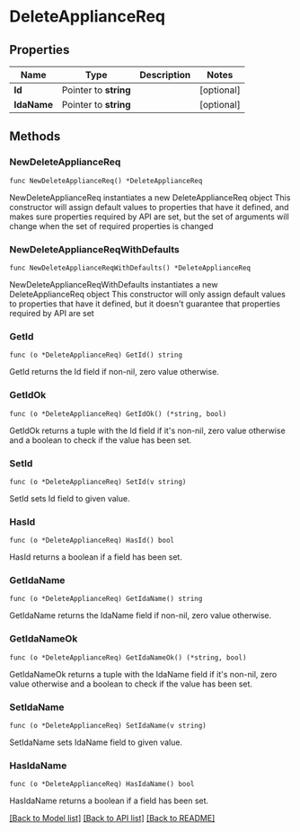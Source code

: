 # DeleteApplianceReq

## Properties

Name | Type | Description | Notes
------------ | ------------- | ------------- | -------------
**Id** | Pointer to **string** |  | [optional] 
**IdaName** | Pointer to **string** |  | [optional] 

## Methods

### NewDeleteApplianceReq

`func NewDeleteApplianceReq() *DeleteApplianceReq`

NewDeleteApplianceReq instantiates a new DeleteApplianceReq object
This constructor will assign default values to properties that have it defined,
and makes sure properties required by API are set, but the set of arguments
will change when the set of required properties is changed

### NewDeleteApplianceReqWithDefaults

`func NewDeleteApplianceReqWithDefaults() *DeleteApplianceReq`

NewDeleteApplianceReqWithDefaults instantiates a new DeleteApplianceReq object
This constructor will only assign default values to properties that have it defined,
but it doesn't guarantee that properties required by API are set

### GetId

`func (o *DeleteApplianceReq) GetId() string`

GetId returns the Id field if non-nil, zero value otherwise.

### GetIdOk

`func (o *DeleteApplianceReq) GetIdOk() (*string, bool)`

GetIdOk returns a tuple with the Id field if it's non-nil, zero value otherwise
and a boolean to check if the value has been set.

### SetId

`func (o *DeleteApplianceReq) SetId(v string)`

SetId sets Id field to given value.

### HasId

`func (o *DeleteApplianceReq) HasId() bool`

HasId returns a boolean if a field has been set.

### GetIdaName

`func (o *DeleteApplianceReq) GetIdaName() string`

GetIdaName returns the IdaName field if non-nil, zero value otherwise.

### GetIdaNameOk

`func (o *DeleteApplianceReq) GetIdaNameOk() (*string, bool)`

GetIdaNameOk returns a tuple with the IdaName field if it's non-nil, zero value otherwise
and a boolean to check if the value has been set.

### SetIdaName

`func (o *DeleteApplianceReq) SetIdaName(v string)`

SetIdaName sets IdaName field to given value.

### HasIdaName

`func (o *DeleteApplianceReq) HasIdaName() bool`

HasIdaName returns a boolean if a field has been set.


[[Back to Model list]](../README.md#documentation-for-models) [[Back to API list]](../README.md#documentation-for-api-endpoints) [[Back to README]](../README.md)


